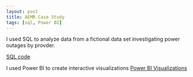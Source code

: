 ```yaml
---
layout: post
title: AEMR Case Study
tags: [sql, Power BI]
---
```


I used SQL to analyze data from a fictional data set investigating power outages by provder. 

[SQL code](https://github.com/MullersRatchet/portfolio/blob/4acbb859803dca8a0b1bfeb72bd64025d54c94ba/_code/aemr.sql)

I used Power BI to create interactive visualizations
[Power BI Visualizations](https://github.com/MullersRatchet/portfolio/blob/4acbb859803dca8a0b1bfeb72bd64025d54c94ba/_code/aemr.sql)
